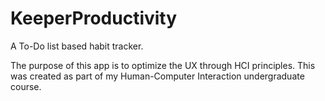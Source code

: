 # KeeperProductivity
A To-Do list based habit tracker.

The purpose of this app is to optimize the UX through HCI principles. This was created as part of my Human-Computer Interaction undergraduate course.
